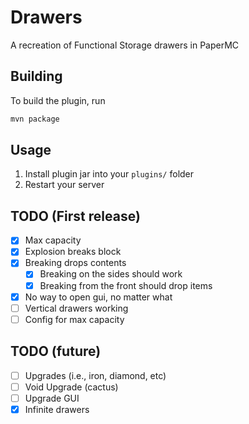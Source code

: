 # Drawers

A recreation of Functional Storage drawers in PaperMC

## Building

To build the plugin, run

```sh
mvn package
```

## Usage

1. Install plugin jar into your `plugins/` folder
2. Restart your server

## TODO (First release)

- [x] Max capacity
- [x] Explosion breaks block
- [x] Breaking drops contents
    - [x] Breaking on the sides should work
    - [x] Breaking from the front should drop items
- [x] No way to open gui, no matter what
- [ ] Vertical drawers working
- [ ] Config for max capacity

## TODO (future)

- [ ] Upgrades (i.e., iron, diamond, etc)
- [ ] Void Upgrade (cactus)
- [ ] Upgrade GUI
- [x] Infinite drawers
